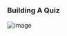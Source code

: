
### Building A Quiz

![image](https://user-images.githubusercontent.com/67860592/192087040-3a063326-2375-40c7-a06f-59d4e5858c82.png)

